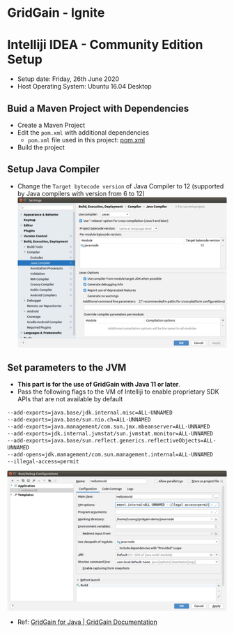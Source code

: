 # GridGain - Ignite 
# Intelliji IDEA - Community Edition Setup 
- Setup date: Friday, 26th June 2020
- Host Operating System: Ubuntu 16.04 Desktop

## Buid a Maven Project with Dependencies
- Create a Maven Project
- Edit the `pom.xml` with additional dependencies
  - `pom.xml` file used in this project: [pom.xml](../application-examples/pom.xml)
- Build the project

## Setup Java Compiler
- Change the `Target bytecode version` of Java Compiler to 12 (supported by Java compilers with version from 6 to 12)
![Java Compiler Setup Window](./screenshots/scrsh-1_setupJavaCompiler.png)

## Set parameters to the JVM
- **This part is for the use of GridGain with Java 11 or later**.
- Pass the following flags to the VM of Intelliji to enable proprietary SDK APIs that are not available by default
```
--add-exports=java.base/jdk.internal.misc=ALL-UNNAMED
--add-exports=java.base/sun.nio.ch=ALL-UNNAMED
--add-exports=java.management/com.sun.jmx.mbeanserver=ALL-UNNAMED
--add-exports=jdk.internal.jvmstat/sun.jvmstat.monitor=ALL-UNNAMED
--add-exports=java.base/sun.reflect.generics.reflectiveObjects=ALL-UNNAMED
--add-opens=jdk.management/com.sun.management.internal=ALL-UNNAMED
--illegal-access=permit
```
![JVM Paramenters Adding Window](./screenshots/scrsh-2_passVMFlags.png)

- Ref: [GridGain for Java | GridGain Documentation](https://www.gridgain.com/docs/latest/getting-started/quick-start/java)

